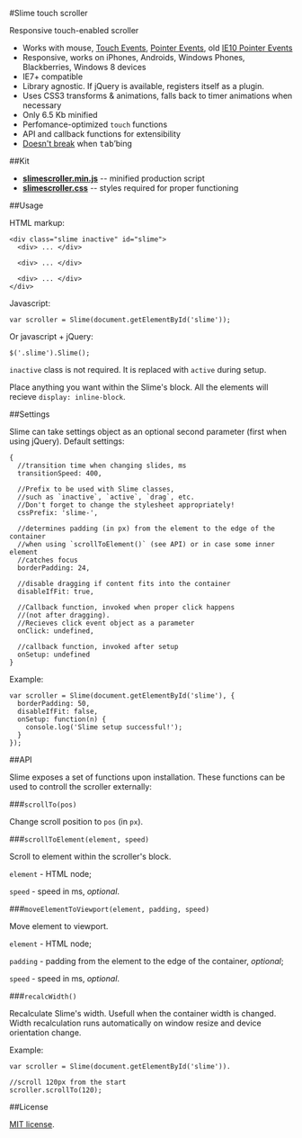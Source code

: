 #Slime touch scroller

Responsive touch-enabled scroller

- Works with mouse, [Touch Events](http://www.w3.org/TR/touch-events/), [Pointer Events](http://www.w3.org/TR/pointerevents/), old [IE10 Pointer Events](http://msdn.microsoft.com/en-us/library/ie/hh673557\(v=vs.85\).aspx)
- Responsive, works on iPhones, Androids, Windows Phones, Blackberries, Windows 8 devices
- IE7+ compatible
- Library agnostic. If jQuery is available, registers itself as a plugin.
- Uses CSS3 transforms &amp; animations, falls back to timer animations when necessary
- Only 6.5 Kb minified
- Perfomance-optimized `touch` functions
- API and callback functions for extensibility
- [Doesn't break](http://wd.dizaina.net/en/internet-maintenance/js-sliders-and-the-tab-key/) when <kbd>tab</kbd>&rsquo;bing

##Kit

- **[slimescroller.min.js](https://raw.github.com/wilddeer/SlimeScroller/master/dist/slimescroller.min.js)** -- minified production script
- **[slimescroller.css](https://raw.github.com/wilddeer/SlimeScroller/master/dist/slimescroller.css)** -- styles required for proper functioning

##Usage

HTML markup:

    <div class="slime inactive" id="slime">
      <div> ... </div>

      <div> ... </div>

      <div> ... </div>
    </div>

Javascript:

    var scroller = Slime(document.getElementById('slime'));

Or javascript + jQuery:

    $('.slime').Slime();
    
`inactive` class is not required. It is replaced with `active` during setup.

Place anything you want within the Slime's block. All the elements will recieve `display: inline-block`.

##Settings

Slime can take settings object as an optional second parameter (first when using jQuery). Default settings:

    {
      //transition time when changing slides, ms
      transitionSpeed: 400,

      //Prefix to be used with Slime classes,
      //such as `inactive`, `active`, `drag`, etc.
      //Don't forget to change the stylesheet appropriately!
      cssPrefix: 'slime-',

      //determines padding (in px) from the element to the edge of the container
      //when using `scrollToElement()` (see API) or in case some inner element
      //catches focus
      borderPadding: 24,
      
      //disable dragging if content fits into the container
      disableIfFit: true,

      //Callback function, invoked when proper click happens
      //(not after dragging).
      //Recieves click event object as a parameter
      onClick: undefined,
    
      //callback function, invoked after setup
      onSetup: undefined
    }

Example:

    var scroller = Slime(document.getElementById('slime'), {
      borderPadding: 50,
      disableIfFit: false,
      onSetup: function(n) {
        console.log('Slime setup successful!');
      }
    });

##API

Slime exposes a set of functions upon installation. These functions can be used to controll the scroller externally:

###`scrollTo(pos)`

Change scroll position to `pos` (in `px`).

###`scrollToElement(element, speed)`

Scroll to element within the scroller's block.

`element` - HTML node;

`speed` - speed in ms, *optional*.

###`moveElementToViewport(element, padding, speed)`

Move element to viewport.

`element` - HTML node;

`padding` - padding from the element to the edge of the container, *optional*;  

`speed` - speed in ms, *optional*.

###`recalcWidth()`

Recalculate Slime's width. Usefull when the container width is changed. Width recalculation runs automatically on window resize and device orientation change.

Example:

    var scroller = Slime(document.getElementById('slime')).

    //scroll 120px from the start
    scroller.scrollTo(120);
    
##License

[MIT license](http://opensource.org/licenses/MIT).
